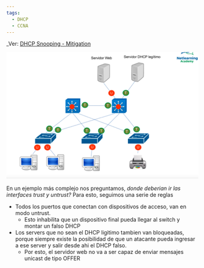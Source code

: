 ```yaml
---
tags:
  - DHCP
  - CCNA
---
```


_Ver: [DHCP Snooping - Mitigation](DHCP%20Snooping%20-%20Mitigation.md)

![](../../_anexos_/Screenshot%20from%202024-01-05%2009-11-03.png)

En un ejemplo más complejo nos preguntamos, _donde deberian ir las interfaces trust y untrust?_
Para esto, seguimos una serie de reglas
- Todos los puertos que conectan con dispositivos de acceso, van en modo untrust.
	- Esto inhabilita que un dispositivo final pueda llegar al switch y montar un falso DHCP
- Los servers que no sean el DHCP ligitimo tambien van bloqueadas, porque siempre existe la posibilidad de que un atacante pueda ingresar a ese server y salir desde ahi el DHCP falso.
	- Por esto, el servidor web no va a ser capaz de enviar mensajes unicast de tipo OFFER